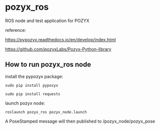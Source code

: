 # pozyx_ros

ROS node and test application for POZYX

reference:

https://pypozyx.readthedocs.io/en/develop/index.html

https://github.com/pozyxLabs/Pozyx-Python-library

## How to run pozyx_ros node

install the pypozyx package:
  
    sudo pip install pypozyx
    
    sudo pip install requests
    
launch pozyx node:

    roslaunch pozyx_ros pozyx_node.launch

A PoseStamped message will then published to /pozyx_node/pozyx_pose
